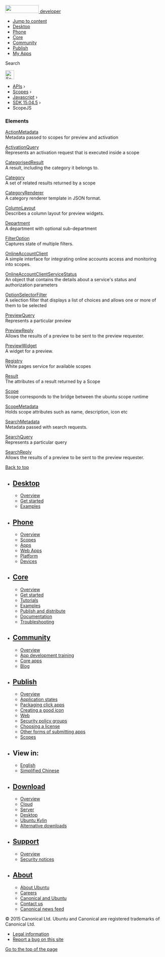 <a href="https://developer.ubuntu.com/" class="logo-ubuntu"><img src="https://developer.ubuntu.com/assets/sites/ubuntu/latest/u/img/logos/logo-ubuntu-orange.svg" width="106" height="25" /> <span>developer</span></a>

-   [Jump to content](index.html#main-content)
-   [Desktop](https://developer.ubuntu.com/en/desktop/)
-   [Phone](https://developer.ubuntu.com/en/phone/)
-   [Core](https://developer.ubuntu.com/core)
-   [Community](https://developer.ubuntu.com/en/community/)
-   [Publish](https://developer.ubuntu.com/en/publish/)
-   [My Apps](https://myapps.developer.ubuntu.com/)

Search

<img src="https://developer.ubuntu.com/assets/sites/ubuntu/latest/u/img/search-white.svg" alt="Search" height="28" />

-   [APIs](../../../../index.html) ›
-   [Scopes](../../../index.html) ›
-   [Javascript](../../index.html) ›
-   <a href="../index.html" class="sub-nav-item">SDK 15.04.5</a> ›
-   ScopeJS

<!-- -->

### Elements

[ActionMetadata](../ScopeJS.ActionMetadata/index.html)  
Metadata passed to scopes for preview and activation

[ActivationQuery](../ScopeJS.ActivationQuery/index.html)  
Represents an activation request that is executed inside a scope

[CategorisedResult](../ScopeJS.CategorisedResult/index.html)  
A result, including the category it belongs to.

[Category](../ScopeJS.Category/index.html)  
A set of related results returned by a scope

[CategoryRenderer](../ScopeJS.CategoryRenderer/index.html)  
A category renderer template in JSON format.

[ColumnLayout](../ScopeJS.ColumnLayout/index.html)  
Describes a column layout for preview widgets.

[Department](../ScopeJS.Department/index.html)  
A department with optional sub-department

[FilterOption](../ScopeJS.FilterOption/index.html)  
Captures state of multiple filters.

[OnlineAccountClient](../ScopeJS.OnlineAccountClient/index.html)  
A simple interface for integrating online accounts access and monitoring into scopes.

[OnlineAccountClientServiceStatus](../ScopeJS.OnlineAccountClientServiceStatus/index.html)  
An object that contains the details about a service's status and authorization parameters

[OptionSelectorFilter](../ScopeJS.OptionSelectorFilter/index.html)  
A selection filter that displays a list of choices and allows one or more of them to be selected

[PreviewQuery](../ScopeJS.PreviewQuery/index.html)  
Represents a particular preview

[PreviewReply](../ScopeJS.PreviewReply/index.html)  
Allows the results of a preview to be sent to the preview requester.

[PreviewWidget](../ScopeJS.PreviewWidget/index.html)  
A widget for a preview.

[Registry](../ScopeJS.Registry/index.html)  
White pages service for available scopes

[Result](../ScopeJS.Result/index.html)  
The attributes of a result returned by a Scope

[Scope](../ScopeJS.Scope/index.html)  
Scope corresponds to the bridge between the ubuntu scope runtime

[ScopeMetadata](../ScopeJS.ScopeMetadata/index.html)  
Holds scope attributes such as name, description, icon etc

[SearchMetadata](../ScopeJS.SearchMetadata/index.html)  
Metadata passed with search requests.

[SearchQuery](../ScopeJS.SearchQuery/index.html)  
Represents a particular query

[SearchReply](../ScopeJS.SearchReply/index.html)  
Allows the results of a preview to be sent to the preview requester.

[Back to top](index.html#)

-   [Desktop](https://developer.ubuntu.com/en/desktop/)
    ---------------------------------------------------

    -   [Overview](https://developer.ubuntu.com/en/desktop/)
    -   [Get started](http://snapcraft.io/?utm_source=developer.ubuntu.com&utm_medium=devportal&utm_term=snaps%20snapcraft%20desktop&utm_content=menu&utm_campaign=duc_snappers)
    -   [Examples](https://github.com/ubuntu/snappy-playpen)

-   [Phone](https://developer.ubuntu.com/en/phone/)
    -----------------------------------------------

    -   [Overview](https://developer.ubuntu.com/en/phone/)
    -   [Scopes](https://developer.ubuntu.com/en/phone/scopes/)
    -   [Apps](https://developer.ubuntu.com/en/phone/apps/)
    -   [Web Apps](https://developer.ubuntu.com/en/phone/web/)
    -   [Platform](https://developer.ubuntu.com/en/phone/platform/)
    -   [Devices](https://developer.ubuntu.com/en/phone/devices/)

-   [Core](https://developer.ubuntu.com/core)
    -----------------------------------------

    -   [Overview](https://developer.ubuntu.com/core)
    -   [Get started](https://developer.ubuntu.com/core/get-started)
    -   [Tutorials](https://developer.ubuntu.com/core/tutorials)
    -   [Examples](https://developer.ubuntu.com/core/examples)
    -   [Publish and distribute](https://developer.ubuntu.com/core/publish-and-distribute)
    -   [Documentation](https://developer.ubuntu.com/core/documentation)
    -   [Troubleshooting](https://developer.ubuntu.com/core/troubleshooting)

-   [Community](https://developer.ubuntu.com/en/community/)
    -------------------------------------------------------

    -   [Overview](https://developer.ubuntu.com/en/community/)
    -   [App development training](https://developer.ubuntu.com/en/community/training/)
    -   [Core apps](https://developer.ubuntu.com/en/community/core-apps/)
    -   [Blog](https://developer.ubuntu.com/en/community/blog/)

-   [Publish](https://developer.ubuntu.com/en/publish/)
    ---------------------------------------------------

    -   [Overview](https://developer.ubuntu.com/en/publish/)
    -   [Application states](https://developer.ubuntu.com/en/publish/application-states/)
    -   [Packaging click apps](https://developer.ubuntu.com/en/publish/packaging-click-apps/)
    -   [Creating a good icon](https://developer.ubuntu.com/en/publish/creating-a-good-icon/)
    -   [Web](https://developer.ubuntu.com/en/publish/web/)
    -   [Security policy groups](https://developer.ubuntu.com/en/publish/security-policy-groups/)
    -   [Choosing a license](https://developer.ubuntu.com/en/publish/choosing-a-license/)
    -   [Other forms of submitting apps](https://developer.ubuntu.com/en/publish/other-forms-of-submitting-apps/)
    -   [Scopes](https://developer.ubuntu.com/en/publish/scopes/)

-   View in:
    --------

    -   [English](index.html "Change to language: English")
    -   [Simplified Chinese](index.html "Change to language: Simplified Chinese")

-   [Download](http://ubuntu.com/download/)
    ---------------------------------------

    -   [Overview](http://ubuntu.com/download)
    -   [Cloud](http://ubuntu.com/download/cloud)
    -   [Server](http://ubuntu.com/download/server)
    -   [Desktop](http://ubuntu.com/download/desktop)
    -   [Ubuntu Kylin](http://ubuntu.com/download/ubuntu-kylin)
    -   [Alternative downloads](http://ubuntu.com/download/alternative-downloads)

-   [Support](http://ubuntu.com/support/)
    -------------------------------------

    -   [Overview](http://ubuntu.com/support)
    -   [Security notices](http://www.ubuntu.com/usn/)

-   [About](http://ubuntu.com/about/)
    ---------------------------------

    -   [About Ubuntu](http://ubuntu.com/about/about-ubuntu)
    -   [Careers](http://www.canonical.com/careers)
    -   [Canonical and Ubuntu](http://ubuntu.com/about/canonical-and-ubuntu)
    -   [Contact us](http://ubuntu.com/about/contact-us)
    -   [Canonical news feed](http://insights.ubuntu.com/feed/)

© 2015 Canonical Ltd. Ubuntu and Canonical are registered trademarks of Canonical Ltd.

-   [Legal information](http://www.ubuntu.com/legal)
-   [Report a bug on this site](https://bugs.launchpad.net/developer-ubuntu-com/)

<span class="accessibility-aid">[Go to the top of the page](index.html#)</span>
